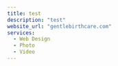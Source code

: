 ```yaml
---
title: test
description: "test"
website_url: "gentlebirthcare.com"
services:
  - Web Design
  - Photo
  - Video
---
```

